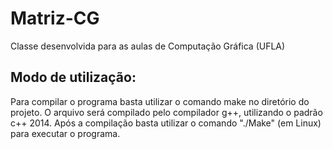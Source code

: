 # Matriz-CG
Classe desenvolvida para as aulas de Computação Gráfica (UFLA)

## Modo de utilização:
Para compilar o programa basta utilizar o comando make no diretório do projeto.
O arquivo será compilado pelo compilador g++, utilizando o padrão c++ 2014.
Após a compilação basta utilizar o comando "./Make" (em Linux) para executar o programa.
